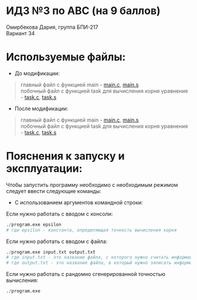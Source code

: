# ИДЗ №3 по АВС (на 9 баллов)
Омирбекова Дария, группа БПИ-217<br>
Вариант 34

# Используемые файлы:
- До модификации:
> главный файл с функцией main - [main.c](), [main.s]()<br>
побочный файл с функцией task для вычисления корня уравнения - [task.c](), [task.s]()<br>
- После модификации:
> главный файл с функцией main - [main.c](), [main.s]()<br>
побочный файл с функцией task для вычисления корня уравнения - [task.c](), [task.s]()<br>

# <a name="explanation">Пояснения к запуску и эксплуатации:</a>
Чтобы запустить программу необходимо с необходимым режимом следует ввести следующие команды:<br>
- С использованием аргументов командной строки:

Если нужно работать с вводом с консоли:
```s
./program.exe epsilon
# где epsilon - константа, определяющая точность вычисления корня
```
Если нужно работать с вводом с файла:
```s
./program.exe input.txt output.txt
# где input.txt - это название файла, с которого нужно считать информацию
# где output.txt - это название файла, в который нужно записать информацию
```
Если нужно работать с рандомно сгенерированной точностью вычисления:
```s
./program.exe
```
